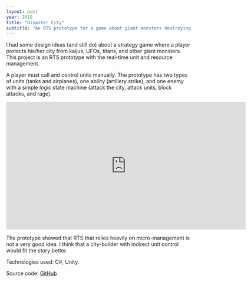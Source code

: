 ```yaml
---
layout: post
year: 2018
title: "Disaster City"
subtitle: "An RTS prototype for a game about giant monsters destroying your city"
---
```


I had some design ideas (and still do) about a strategy game where a player protects his/her city from kaijus, UFOs, titans, and other giant monsters. This project is an RTS prototype with the real-time unit and resource management.

A player must call and control units manually. The prototype has two types of units (tanks and airplanes), one ability (artillery strike), and one enemy with a simple logic state machine (attack the city, attack units, block attacks, and rage). 

<iframe width="650" height="346" src="https://www.youtube.com/embed/MAdxSqs7pms" frameborder="0" allow="accelerometer; autoplay; clipboard-write; encrypted-media; gyroscope; picture-in-picture" allowfullscreen></iframe>

The prototype showed that RTS that relies heavily on micro-management is not a very good idea. I think that a city-builder with indirect unit control would fit the story better.

Technologies used: C#, Unity.
  
Source code: [GitHub](https://github.com/binary-machinery/DisasterCity)